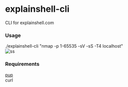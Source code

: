 # explainshell-cli
CLI for explainshell.com 

### Usage
./explainshell-cli "nmap -p 1-65535 -sV -sS -T4 localhost"    
![ss](http://i.imgur.com/fPnaJTh.png)

### Requirements
[pup](https://github.com/ericchiang/pup)  
curl
